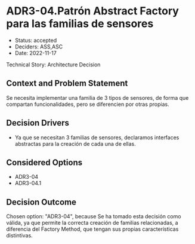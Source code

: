 # ADR3-04.Patrón Abstract Factory para las familias de sensores

* Status: accepted
* Deciders: ASS,ASC
* Date: 2022-11-17

Technical Story: Architecture Decision

## Context and Problem Statement

Se necesita implementar una familia de 3 tipos de sensores, de forma que compartan funcionalidades, pero se diferencien por otras propias.

## Decision Drivers

* Ya que se necesitan 3 familias de sensores, declaramos interfaces abstractas para la creación de cada una de ellas.

## Considered Options

* ADR3-04
* ADR3-04.1

## Decision Outcome

Chosen option: "ADR3-04", because Se ha tomado esta decisión como válida, ya que permite la correcta creación de familias relacionadas, a diferencia del Factory Method, que tengan sus propias características distintivas.
